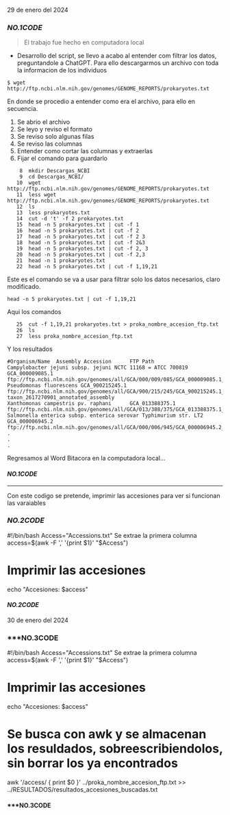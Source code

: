 29 de enero del 2024
### ***NO.1CODE <INICIO>***
> El trabajo fue hecho en computadora local
- Desarrollo del script, se llevo a acabo al entender com filtrar los datos, preguntandole a ChatGPT.
Para ello descargarmos un archivo con toda la informacion de los individuos

```
$ wget http://ftp.ncbi.nlm.nih.gov/genomes/GENOME_REPORTS/prokaryotes.txt
```
En donde se procedio a entender como era el archivo, para ello en secuencia.
1. Se abrio el archivo
2. Se leyo y reviso el formato
3. Se reviso solo algunas filas
4. Se reviso las columnas
5. Entender como cortar las columnas y extraerlas
6. Fijar el comando para guardarlo

```
    8  mkdir Descargas_NCBI
    9  cd Descargas_NCBI/
   10  wget http://ftp.ncbi.nlm.nih.gov/genomes/GENOME_REPORTS/prokaryotes.txt
   11  less wget http://ftp.ncbi.nlm.nih.gov/genomes/GENOME_REPORTS/prokaryotes.txt
   12  ls
   13  less prokaryotes.txt
   14  cut -d 't' -f 2 prokaryotes.txt
   15  head -n 5 prokaryotes.txt | cut -f 1
   16  head -n 5 prokaryotes.txt | cut -f 2
   17  head -n 5 prokaryotes.txt | cut -f 2 3
   18  head -n 5 prokaryotes.txt | cut -f 2&3
   19  head -n 5 prokaryotes.txt | cut -f 2, 3
   20  head -n 5 prokaryotes.txt | cut -f 2,3
   21  head -n 1 prokaryotes.txt
   22  head -n 5 prokaryotes.txt | cut -f 1,19,21
```

Este es el comando se va a usar para filtrar solo los datos necesarios, claro modificado.

```
head -n 5 prokaryotes.txt | cut -f 1,19,21
```

Aqui los comandos
```
   25  cut -f 1,19,21 prokaryotes.txt > proka_nombre_accesion_ftp.txt
   26  ls
   27  less proka_nombre_accesion_ftp.txt
```
Y los resultados
```
#Organism/Name  Assembly Accession      FTP Path
Campylobacter jejuni subsp. jejuni NCTC 11168 = ATCC 700819     GCA_000009085.1 ftp://ftp.ncbi.nlm.nih.gov/genomes/all/GCA/000/009/085/GCA_000009085.1_ASM908v1
Pseudomonas fluorescens GCA_900215245.1 ftp://ftp.ncbi.nlm.nih.gov/genomes/all/GCA/900/215/245/GCA_900215245.1_IMG-taxon_2617270901_annotated_assembly
Xanthomonas campestris pv. raphani      GCA_013388375.1 ftp://ftp.ncbi.nlm.nih.gov/genomes/all/GCA/013/388/375/GCA_013388375.1_ASM1338837v1
Salmonella enterica subsp. enterica serovar Typhimurium str. LT2        GCA_000006945.2 ftp://ftp.ncbi.nlm.nih.gov/genomes/all/GCA/000/006/945/GCA_000006945.2_ASM694v2
.
.
.
```
Regresamos al Word Bitacora en la computadora local...
#### ***NO.1CODE <FINAL>***

-----------------------------------------------------------------------------------------------------------------------------
 Con este codigo se pretende, imprimir las accesiones para ver si funcionan las varaiables
### ***NO.2CODE <INICIO>***
#!/bin/bash
Access="Accessions.txt"
Se extrae la primera columna
access=$(awk -F ',' '{print $1}' "$Access")

# Imprimir las accesiones
echo "Accesiones: $access"

#### ***NO.2CODE <FINAL>***

30 de enero del 2024
### ***NO.3CODE <INICIO>
#!/bin/bash
Access="Accessions.txt"
Se extrae la primera columna
access=$(awk -F ',' '{print $1}' "$Access")

# Imprimir las accesiones
echo "Accesiones: $access"
# Se busca con awk y se almacenan los resuldados, sobreescribiendolos, sin borrar los ya encontrados
awk '/access/ { print $0 }' ../proka_nombre_accesion_ftp.txt >> ../RESULTADOS/resultados_accesiones_buscadas.txt





#### ***NO.3CODE <INICIO>

